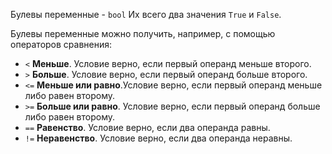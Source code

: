 Булевы переменные - `bool`
Их всего два значения `True` и `False`.

Булевы переменные можно получить, например, с помощью операторов сравнения:
- `<` **Меньше**. Условие верно, если первый операнд меньше второго.
- `>` **Больше**. Условие верно, если первый операнд больше второго.
- `<=` **Меньше или равно**.Условие верно, если первый операнд меньше либо равен второму.
- `>=` **Больше или равно**. Условие верно, если первый операнд больше  либо равен второму.
- `==` **Равенство**. Условие верно, если два операнда равны.
- `!=` **Неравенство**. Условие верно, если два операнда неравны.
